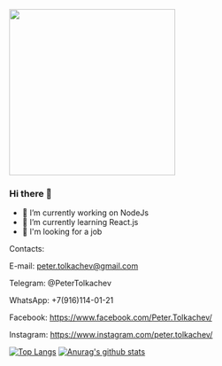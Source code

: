 <img src="https://media.giphy.com/media/eCqFYAVjjDksg/giphy.gif" width="300">

### Hi there 👋

- 🔭 I’m currently working on NodeJs
- 🌱 I’m currently learning React.js
- 👯 I'm looking for a job

Contacts:

E-mail: peter.tolkachev@gmail.com  

Telegram: @PeterTolkachev

WhatsApp: +7(916)114-01-21

Facebook: https://www.facebook.com/Peter.Tolkachev/

Instagram: https://www.instagram.com/peter.tolkachev/

[![Top Langs](https://github-readme-stats.vercel.app/api/top-langs/?username=TolkachevPeter)](https://github.com/anuraghazra/github-readme-stats)
[![Anurag's github stats](https://github-readme-stats.vercel.app/api?username=TolkachevPeter)](https://github.com/anuraghazra/github-readme-stats)



